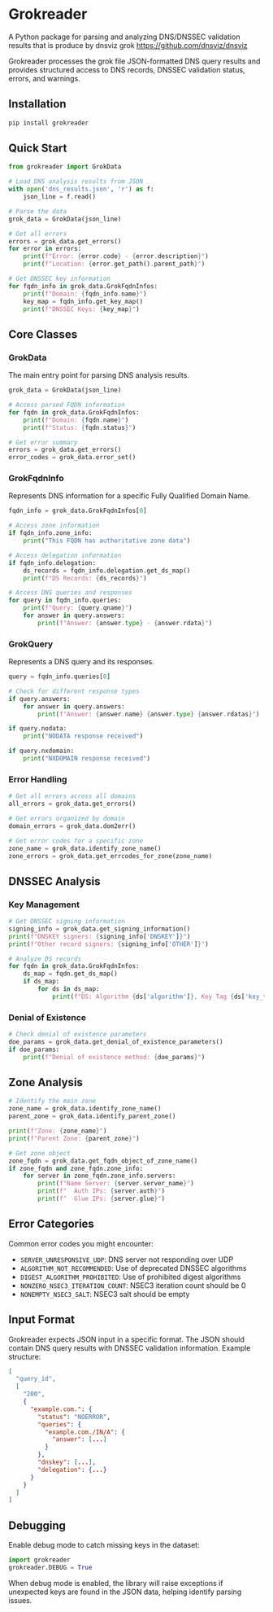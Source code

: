 # Grokreader

A Python package for parsing and analyzing DNS/DNSSEC validation results
that is produce by dnsviz grok https://github.com/dnsviz/dnsviz

Grokreader processes the grok file JSON-formatted DNS query results and provides structured access to DNS records, DNSSEC validation status, errors, and warnings.

## Installation

```bash
pip install grokreader
```

## Quick Start

```python
from grokreader import GrokData

# Load DNS analysis results from JSON
with open('dns_results.json', 'r') as f:
    json_line = f.read()

# Parse the data
grok_data = GrokData(json_line)

# Get all errors
errors = grok_data.get_errors()
for error in errors:
    print(f"Error: {error.code} - {error.description}")
    print(f"Location: {error.get_path().parent_path}")

# Get DNSSEC key information
for fqdn_info in grok_data.GrokFqdnInfos:
    print(f"Domain: {fqdn_info.name}")
    key_map = fqdn_info.get_key_map()
    print(f"DNSSEC Keys: {key_map}")
```

## Core Classes

### GrokData
The main entry point for parsing DNS analysis results.

```python
grok_data = GrokData(json_line)

# Access parsed FQDN information
for fqdn in grok_data.GrokFqdnInfos:
    print(f"Domain: {fqdn.name}")
    print(f"Status: {fqdn.status}")

# Get error summary
errors = grok_data.get_errors()
error_codes = grok_data.error_set()
```

### GrokFqdnInfo
Represents DNS information for a specific Fully Qualified Domain Name.

```python
fqdn_info = grok_data.GrokFqdnInfos[0]

# Access zone information
if fqdn_info.zone_info:
    print("This FQDN has authoritative zone data")

# Access delegation information
if fqdn_info.delegation:
    ds_records = fqdn_info.delegation.get_ds_map()
    print(f"DS Records: {ds_records}")

# Access DNS queries and responses
for query in fqdn_info.queries:
    print(f"Query: {query.qname}")
    for answer in query.answers:
        print(f"Answer: {answer.type} - {answer.rdata}")
```

### GrokQuery
Represents a DNS query and its responses.

```python
query = fqdn_info.queries[0]

# Check for different response types
if query.answers:
    for answer in query.answers:
        print(f"Answer: {answer.name} {answer.type} {answer.rdatas}")

if query.nodata:
    print("NODATA response received")

if query.nxdomain:
    print("NXDOMAIN response received")
```

### Error Handling

```python
# Get all errors across all domains
all_errors = grok_data.get_errors()

# Get errors organized by domain
domain_errors = grok_data.dom2err()

# Get error codes for a specific zone
zone_name = grok_data.identify_zone_name()
zone_errors = grok_data.get_errcodes_for_zone(zone_name)
```

## DNSSEC Analysis

### Key Management
```python
# Get DNSSEC signing information
signing_info = grok_data.get_signing_information()
print(f"DNSKEY signers: {signing_info['DNSKEY']}")
print(f"Other record signers: {signing_info['OTHER']}")

# Analyze DS records
for fqdn in grok_data.GrokFqdnInfos:
    ds_map = fqdn.get_ds_map()
    if ds_map:
        for ds in ds_map:
            print(f"DS: Algorithm {ds['algorithm']}, Key Tag {ds['key_tag']}")
```

### Denial of Existence
```python
# Check denial of existence parameters
doe_params = grok_data.get_denial_of_existence_parameters()
if doe_params:
    print(f"Denial of existence method: {doe_params}")
```

## Zone Analysis

```python
# Identify the main zone
zone_name = grok_data.identify_zone_name()
parent_zone = grok_data.identify_parent_zone()

print(f"Zone: {zone_name}")
print(f"Parent Zone: {parent_zone}")

# Get zone object
zone_fqdn = grok_data.get_fqdn_object_of_zone_name()
if zone_fqdn and zone_fqdn.zone_info:
    for server in zone_fqdn.zone_info.servers:
        print(f"Name Server: {server.server_name}")
        print(f"  Auth IPs: {server.auth}")
        print(f"  Glue IPs: {server.glue}")
```

## Error Categories

Common error codes you might encounter:

- `SERVER_UNRESPONSIVE_UDP`: DNS server not responding over UDP
- `ALGORITHM_NOT_RECOMMENDED`: Use of deprecated DNSSEC algorithms
- `DIGEST_ALGORITHM_PROHIBITED`: Use of prohibited digest algorithms
- `NONZERO_NSEC3_ITERATION_COUNT`: NSEC3 iteration count should be 0
- `NONEMPTY_NSEC3_SALT`: NSEC3 salt should be empty

## Input Format

Grokreader expects JSON input in a specific format. The JSON should contain DNS query results with DNSSEC validation information. Example structure:

```json
[
  "query_id",
  [
    "200",
    {
      "example.com.": {
        "status": "NOERROR",
        "queries": {
          "example.com./IN/A": {
            "answer": [...]
          }
        },
        "dnskey": [...],
        "delegation": {...}
      }
    }
  ]
]
```

## Debugging

Enable debug mode to catch missing keys in the dataset:

```python
import grokreader
grokreader.DEBUG = True
```

When debug mode is enabled, the library will raise exceptions if unexpected keys are found in the JSON data, helping identify parsing issues.